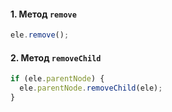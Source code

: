 #### 1\. Метод `remove`

```javascript
ele.remove();
```

#### 2\. Метод `removeChild`

```javascript
if (ele.parentNode) {
  ele.parentNode.removeChild(ele);
}
```
